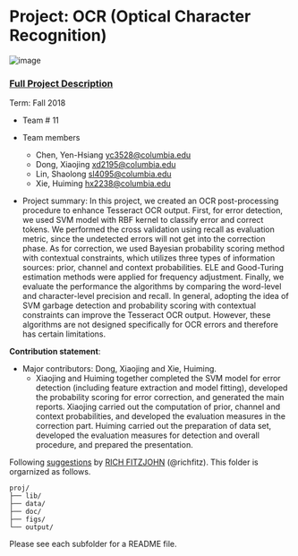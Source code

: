 # Project: OCR (Optical Character Recognition) 

![image](figs/intro.png)

### [Full Project Description](doc/project4_desc.md)

Term: Fall 2018

+ Team # 11
+ Team members
	+ Chen, Yen-Hsiang yc3528@columbia.edu
	+ Dong, Xiaojing xd2195@columbia.edu
	+ Lin, Shaolong sl4095@columbia.edu
	+ Xie, Huiming hx2238@columbia.edu

+ Project summary: In this project, we created an OCR post-processing procedure to enhance Tesseract OCR output. First, for error detection, we used SVM model with RBF kernel to classify error and correct tokens. We performed the cross validation using recall as evaluation metric, since the undetected errors will not get into the correction phase. As for correction, we used Bayesian probability scoring method with contextual constraints, which utilizes three types of information sources: prior, channel and context probabilities. ELE and Good-Turing estimation methods were applied for frequency adjustment. Finally, we evaluate the performance the algorithms by comparing the word-level and character-level precision and recall. In general, adopting the idea of SVM garbage detection and probability scoring with contextual constraints can improve the Tesseract OCR output. However, these algorithms are not designed specifically for OCR errors and therefore has certain limitations.
	
**Contribution statement**:

+ Major contributors: Dong, Xiaojing and Xie, Huiming. 
	+ Xiaojing and Huiming together completed the SVM model for error detection (including feature extraction and model fitting), developed the probability scoring for error correction, and generated the main reports. Xiaojing carried out the computation of prior, channel and context probabilities, and developed the evaluation measures in the correction part. Huiming carried out the preparation of data set, developed the evaluation measures for detection and overall procedure, and prepared the presentation.

Following [suggestions](http://nicercode.github.io/blog/2013-04-05-projects/) by [RICH FITZJOHN](http://nicercode.github.io/about/#Team) (@richfitz). This folder is orgarnized as follows.

```
proj/
├── lib/
├── data/
├── doc/
├── figs/
└── output/
```

Please see each subfolder for a README file.
